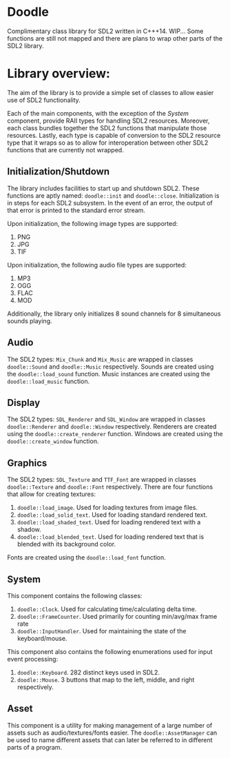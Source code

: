 # Doodle
Complimentary class library for SDL2 written in C+++14.
WIP... Some functions are still not mapped and there are plans to wrap other parts of the SDL2 library.

# Library overview:
The aim of the library is to provide a simple set of classes to allow easier use of SDL2 functionality. 

Each of the main components, with the exception of the *System* component, provide RAII types for handling SDL2 resources. Moreover, each class bundles together the SDL2 functions that manipulate those resources. Lastly, each type is capable of conversion to the SDL2 resource type that it wraps so as to allow for interoperation between other SDL2 functions that are currently not wrapped. 

## Initialization/Shutdown
The library includes facilities to start up and shutdown SDL2. These functions are aptly named: `doodle::init` and `doodle::close`.
Initialization is in steps for each SDL2 subsystem. In the event of an error, the output of that error is printed to the standard error stream. 

Upon initialization, the following image types are supported:
1. PNG
1. JPG
1. TIF

Upon initialization, the following audio file types are supported:
1. MP3
1. OGG
1. FLAC
1. MOD

Additionally, the library only initializes 8 sound channels for 8 simultaneous sounds playing. 

## Audio
The SDL2 types: `Mix_Chunk` and `Mix_Music` are wrapped in classes `doodle::Sound` and `doodle::Music` respectively. Sounds are created using the `doodle::load_sound` function. Music instances are created using the `doodle::load_music` function.

## Display 
The SDL2 types: `SDL_Renderer` and `SDL_Window` are wrapped in classes `doodle::Renderer` and `doodle::Window` respectively. Renderers are created using the `doodle::create_renderer` function. Windows are created using the `doodle::create_window` function.

## Graphics
The SDL2 types: `SDL_Texture` and `TTF_Font` are wrapped in classes `doodle::Texture` and `doodle::Font` respectively. 
There are four functions that allow for creating textures:   
1. `doodle::load_image`. Used for loading textures from image files. 
1. `doodle::load_solid_text`. Used for loading standard rendered text.
1. `doodle::load_shaded_text`. Used for loading rendered text with a shadow.
1. `doodle::load_blended_text`. Used for loading rendered text that is blended with its background color.

Fonts are created using the `doodle::load_font` function.

## System
This component contains the following classes:  
1. `doodle::Clock`. Used for calculating time/calculating delta time.
1. `doodle::FrameCounter`. Used primarily for counting min/avg/max frame rate
1. `doodle::InputHandler`. Used for maintaining the state of the keyboard/mouse. 

This component also contains the following enumerations used for input event processing:
1. `doodle::Keyboard`. 282 distinct keys used in SDL2.
1. `doodle::Mouse`. 3 buttons that map to the left, middle, and right respectively.

## Asset
This component is a utility for making management of a large number of assets such as audio/textures/fonts easier. 
The `doodle::AssetManager` can be used to name different assets that can later be referred to in different parts of a program.
